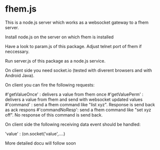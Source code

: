 # fhem.js

This is a node.js server which works as a websocket gateway to a fhem server.

Install node.js on the server on which fhem is installed

Have a look to param.js of this package. Adjust telnet port of fhem if neccessary.

Run server.js of this package as a node.js service.

On client side you need socket.io (tested with diverent browsers and with Android Java).

On client you can fire the following requests:

  #'getValueOnce' : delivers a value from fhem once
  #'getValuePerm' : delivers a value from fhem and send with websocket updated values
  #'command'      : send a fhem command like "list xyz". Response is send back as ack respons
  #'commandNoResp': send a fhem command like "set xyz off". No response of this command is send back.

On client side the following receiving data event should be handled:

   'value' : (on.socket('value',....) 




More detailed docu will follow soon
